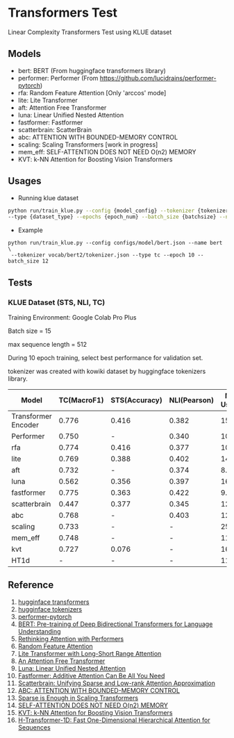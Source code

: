 # Transformers Test

Linear Complexity Transformers Test using KLUE dataset

## Models

* bert: BERT (From huggingface transformers library)
* performer: Performer (From <https://github.com/lucidrains/performer-pytorch>)
* rfa: Random Feature Attention [Only 'arccos' mode]
* lite: Lite Transformer
* aft: Attention Free Transformer
* luna: Linear Unified Nested Attention
* fastformer: Fastformer
* scatterbrain: ScatterBrain
* abc: ATTENTION WITH BOUNDED-MEMORY CONTROL
* scaling: Scaling Transformers [work in progress]
* mem_eff: SELF-ATTENTION DOES NOT NEED O(n2) MEMORY
* KVT: k-NN Attention for Boosting Vision Transformers

## Usages

* Running klue dataset

```bash
python run/train_klue.py --config {model_config} --tokenizer {tokenizer_file} \ 
--type {dataset_type} --epochs {epoch_num} --batch_size {batchsize} --name {log_name}
```

* Example

```batsh
python run/train_klue.py --config configs/model/bert.json --name bert \
 --tokenizer vocab/bert2/tokenizer.json --type tc --epoch 10 --batch_size 12 
```

## Tests

### KLUE Dataset (STS, NLI, TC)

Training Environment: Google Colab Pro Plus

Batch size = 15

max sequence length = 512

During 10 epoch training, select best performance for validation set.  

tokenizer was created with kowiki dataset by huggingface tokenizers library.

|Model|TC(MacroF1)|STS(Accuracy)|NLI(Pearson)| Memory Usage(GB) |
|-----|---|---|---|---|
|Transformer Encoder|0.776|0.416|0.382|15.80|
|Performer|0.750| - |0.340|10.69|
|rfa|0.774|0.416|0.377|10.03|
|lite|0.769|0.388|0.402|14.65|
|aft|0.732| - |0.374|8.90|
|luna|0.562|0.356|0.397|16.58|
|fastformer|0.775|0.363|0.422|9.74|
|scatterbrain|0.447|0.377|0.345|12.91|
|abc|0.768| - |0.403|12.16|
|scaling|0.733| - | - |25.15|
|mem_eff|0.748| - | - |11.57|
|kvt|0.727|0.076| - |16.17|
|HT1d| - | - | - |11.50|

## Reference

1. [hugginface transformers][1]
2. [hugginface tokenizers][2]
3. [performer-pytorch][3]
4. [BERT: Pre-training of Deep Bidirectional Transformers for Language Understanding][4]
5. [Rethinking Attention with Performers][5]
6. [Random Feature Attention][6]
7. [Lite Transformer with Long-Short Range Attention][7]
8. [An Attention Free Transformer][8]
9. [Luna: Linear Unified Nested Attention][9]
10. [Fastformer: Additive Attention Can Be All You Need][10]
11. [Scatterbrain: Unifying Sparse and Low-rank Attention Approximation][11]
12. [ABC: ATTENTION WITH BOUNDED-MEMORY CONTROL][12]
13. [Sparse is Enough in Scaling Transformers][13]
14. [SELF-ATTENTION DOES NOT NEED O(n2) MEMORY][14]
15. [KVT: k-NN Attention for Boosting Vision Transformers][15]
16. [H-Transformer-1D: Fast One-Dimensional Hierarchical Attention for Sequences][16]

[1]: https://github.com/huggingface/transformers
[2]: https://github.com/huggingface/tokenizers
[3]: https://github.com/lucidrains/performer-pytorch
[4]: https://arxiv.org/abs/1810.04805
[5]: https://arxiv.org/abs/2009.14794
[6]: https://arxiv.org/abs/2103.02143
[7]: https://arxiv.org/abs/2004.11886
[8]: https://arxiv.org/abs/2105.14103
[9]: https://arxiv.org/abs/2106.01540
[10]: https://arxiv.org/abs/2108.09084
[11]: https://arxiv.org/abs/2110.15343
[12]: https://arxiv.org/abs/2110.02488
[13]: https://arxiv.org/abs/2111.12763
[14]: https://arxiv.org/abs/2112.05682
[15]: https://arxiv.org/abs/2106.00515
[16]: https://arxiv.org/abs/2107.11906
